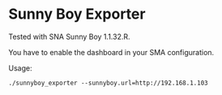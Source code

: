 # Sunny Boy Exporter

Tested with SNA Sunny Boy 1.1.32.R.

You have to enable the dashboard in your SMA configuration.

Usage:

```
./sunnyboy_exporter --sunnyboy.url=http://192.168.1.103
```
